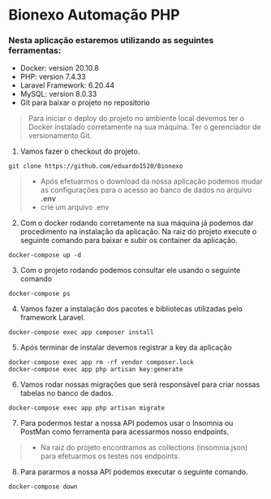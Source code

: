 # Bionexo Automação PHP


### Nesta aplicação estaremos utilizando as seguintes ferramentas:

- Docker: version 20.10.8
- PHP: version 7.4.33
- Laravel Framework: 6.20.44
- MySQL: version 8.0.33
- Git para baixar o projeto no repositorio

>Para iniciar o deploy do projeto no ambiente local devemos ter o Docker instalado corretamente na sua máquina.
Ter o gerenciador de versionamento Git.

1. Vamos fazer o checkout do projeto.
>
    git clone https://github.com/eduardo1520/Bionexo
> - Após efetuarmos o download da nossa aplicação podemos mudar as configurações para o acesso ao banco de dados no arquivo **.env**
> - crie um arquivo .env

2. Com o docker rodando corretamente na sua máquina já podemos dar procedimento na instalação da aplicação.
Na raiz do projeto execute o seguinte comando para baixar e subir os container da aplicação.
>    
    docker-compose up -d

3. Com  o projeto rodando podemos consultar ele usando o seguinte comando
> 
    docker-compose ps

4. Vamos fazer a instalação dos pacotes e bibliotecas utilizadas pelo framework Laravel.
>
    docker-compose exec app composer install

5. Após terminar de instalar devemos registrar a key da aplicação
>
    docker-compose exec app rm -rf vendor composer.lock
    docker-compose exec app php artisan key:generate

6. Vamos rodar nossas migrações que será responsável para criar nossas tabelas no banco de dados.
>
    docker-compose exec app php artisan migrate

7. Para podermos testar a nossa API podemos usar o Insomnia ou PostMan como ferramenta para acessarmos nosso endpoints.
> - Na raiz do projeto encontramos as collections (insomnia.json) para efetuarmos os testes nos endpoints.

8. Para pararmos a nossa API podemos executar o seguinte comando.
>
    docker-compose down










